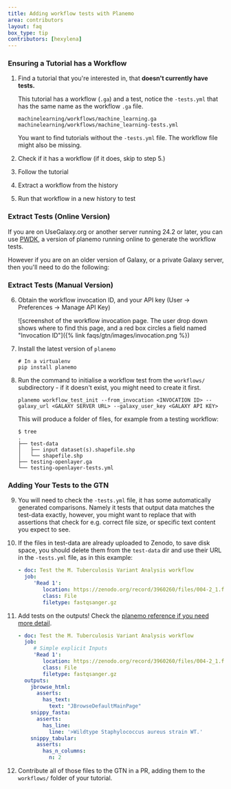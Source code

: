 ```yaml
---
title: Adding workflow tests with Planemo
area: contributors
layout: faq
box_type: tip
contributors: [hexylena]
---
```


### Ensuring a Tutorial has a Workflow

1. Find a tutorial that you're interested in, that **doesn't currently have tests.**

   This tutorial has a workflow (`.ga`) and a test, notice the `-tests.yml` that has the same name as the workflow `.ga` file.

   ```
   machinelearning/workflows/machine_learning.ga
   machinelearning/workflows/machine_learning-tests.yml
   ```

   You want to find tutorials without the `-tests.yml` file. The workflow file might also be missing.

2. Check if it has a workflow (if it does, skip to step 5.)
3. Follow the tutorial
4. Extract a workflow from the history
5. Run that workflow in a new history to test

### Extract Tests (Online Version)

If you are on UseGalaxy.org or another server running 24.2 or later, you can use [PWDK](https://pwdk.apps.galaxyproject.eu/), a version of planemo running online to generate the workflow tests.

However if you are on an older version of Galaxy, or a private Galaxy server, then you'll need to do the following:

### Extract Tests (Manual Version)

6. Obtain the workflow invocation ID, and your API key (User → Preferences → Manage API Key)

   ![screenshot of the workflow invocation page. The user drop down shows where to find this page, and a red box circles a field named "Invocation ID"]({% link faqs/gtn/images/invocation.png %})

7. Install the latest version of `planemo`

   ```
   # In a virtualenv
   pip install planemo
   ```

8. Run the command to initialise a workflow test from the `workflows/` subdirectory - if it doesn't exist, you might need to create it first.

   ```
   planemo workflow_test_init --from_invocation <INVOCATION ID> --galaxy_url <GALAXY SERVER URL> --galaxy_user_key <GALAXY API KEY>
   ```

   This will produce a folder of files, for example from a testing workflow:

   ```
   $ tree
   .
   ├── test-data
   │   ├── input dataset(s).shapefile.shp
   │   └── shapefile.shp
   ├── testing-openlayer.ga
   └── testing-openlayer-tests.yml
   ```

### Adding Your Tests to the GTN

9. You will need to check the `-tests.yml` file, it has some automatically generated comparisons. Namely it tests that output data matches the test-data exactly, however, you might want to replace that with assertions that check for e.g. correct file size, or specific text content you expect to see.

10. If the files in test-data are already uploaded to Zenodo, to save disk space, you should delete them from the `test-data` dir and use their URL in the `-tests.yml` file, as in this example:

    ```yaml
    - doc: Test the M. Tuberculosis Variant Analysis workflow
      job:
         'Read 1':
            location: https://zenodo.org/record/3960260/files/004-2_1.fastq.gz
            class: File
            filetype: fastqsanger.gz
    ```

11. Add tests on the outputs! Check the [planemo reference if you need more detail](https://planemo.readthedocs.io/en/latest/test_format.html).

    ```yaml
    - doc: Test the M. Tuberculosis Variant Analysis workflow
      job:
         # Simple explicit Inputs
         'Read 1':
            location: https://zenodo.org/record/3960260/files/004-2_1.fastq.gz
            class: File
            filetype: fastqsanger.gz
      outputs:
        jbrowse_html:
          asserts:
            has_text:
              text: "JBrowseDefaultMainPage"
        snippy_fasta:
          asserts:
            has_line:
              line: '>Wildtype Staphylococcus aureus strain WT.'
        snippy_tabular:
          asserts:
            has_n_columns:
              n: 2
    ```

12. Contribute all of those files to the GTN in a PR, adding them to the `workflows/` folder of your tutorial.

